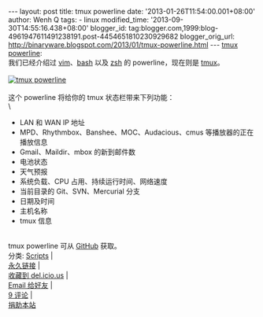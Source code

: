--- layout: post title: tmux powerline date:
'2013-01-26T11:54:00.001+08:00' author: Wenh Q tags: - linux
modified\_time: '2013-09-30T14:55:16.438+08:00' blogger\_id:
tag:blogger.com,1999:blog-4961947611491238191.post-4454651810230929682
blogger\_orig\_url:
http://binaryware.blogspot.com/2013/01/tmux-powerline.html --- [tmux
powerline](http://linuxtoy.org/archives/tmux-powerline.html): \
我们已经介绍过
[vim](http://linuxtoy.org/archives/scripting-tmux.html)、[bash](http://linuxtoy.org/archives/powerline-like-prompt-for-bash-and-zsh.html)
以及
[zsh](http://linuxtoy.org/archives/powerline-like-prompt-for-bash-and-zsh.html)
的 powerline，现在则是
[tmux](https://github.com/erikw/tmux-powerline)。\
\
[![tmux
powerline](http://lt-file.b0.upaiyun.com/files/2013/01/tmux-powerline-thumb.png)](http://lt-file.b0.upaiyun.com/files/2013/01/tmux-powerline.png)\
\
这个 powerline 将给你的 tmux 状态栏带来下列功能：\
\

-   LAN 和 WAN IP 地址
-   MPD、Rhythmbox、Banshee、MOC、Audacious、cmus 等播放器的正在播放信息
-   Gmail、Maildir、mbox 的新到邮件数
-   电池状态
-   天气预报
-   系统负载、CPU 占用、持续运行时间、网络速度
-   当前目录的 Git、SVN、Mercurial 分支
-   日期及时间
-   主机名称
-   tmux 信息

\
tmux powerline 可从 [GitHub](https://github.com/erikw/tmux-powerline)
获取。\
分类:
[Scripts](http://linuxtoy.org/category/apps/scripts "View all posts in Scripts")
| \
[永久链接](http://linuxtoy.org/archives/tmux-powerline.html) |\
[收藏到
del.icio.us](http://delicious.com/save?url=http://linuxtoy.org/archives/tmux-powerline.html&title=tmux%20powerline)
| \
[Email
给好友](mailto:?Subject=Check+This+Out&body=I+think+you'll+like+this:+http://linuxtoy.org/archives/tmux-powerline.html)
| \
[9 评论](http://linuxtoy.org/archives/tmux-powerline.html#comments) |\
[捐助本站](http://linuxtoy.org/faq/donate)
